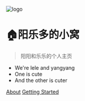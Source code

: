 ![logo](media/icon.svg)

# 🏠阳乐多的小窝

> 阳阳和乐乐的个人主页

- We're lele and yangyang
- One is cute
- And the other is cuter

[About](md/content/关于我们)
[Getting Started](#阳乐多)
